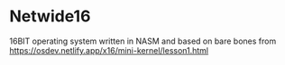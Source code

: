 # Netwide16
16BIT operating system written in NASM and based on bare bones from https://osdev.netlify.app/x16/mini-kernel/lesson1.html
